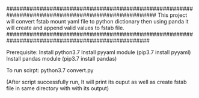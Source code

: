 #####################################################################################################
This project will convert fstab mount yaml file to python dictionary then using panda it will create and  append valid values to fstab file.
###################################################################################################

Prerequisite:
Install python3.7 
Install pyyaml module (pip3.7 install pyyaml)
Install pandas module (pip3.7 install pandas)

To run scirpt:
python3.7 convert.py

(After script successfully run, It will print its ouput as well as create fstab file in same directory with with its output)


